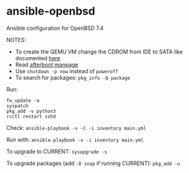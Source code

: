 # ansible-openbsd

Ansible configuration for OpenBSD 7.4

NOTES:
- To create the QEMU VM change the CDROM from IDE to SATA like documented [here](https://www.wezm.net/v2/posts/2023/openbsd-db-atapi-start-not-ready/)
- Read [afterboot manpage](https://man.openbsd.org/afterboot)
- Use `shutdown -p now` instead of `poweroff`
- To search for packages: `pkg_info -Q package`

Run:

```
fw_update -a
syspatch
pkg_add -v python3
rcctl restart sshd
```

Check:
`ansible-playbook -v -C -i inventory main.yml`

Run with:
`ansible-playbook -v -i inventory main.yml`

To upgrade to CURRENT:
`sysupgrade -s`

To upgrade packages (add `-D snap` if running CURRENT):
`pkg_add -u`

